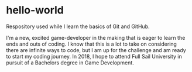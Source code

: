 # hello-world
Respository used while I learn the basics of Git and GitHub.


I'm a new, excited game-developer in the making that is eager to learn the ends
and outs of coding. I know that this is a lot to take on considering there are 
infinite ways to code, but I am up for the challenge and am ready to start my coding
journey. In 2018, I hope to attend Full Sail University in pursuit of a Bachelors degree
in Game Development.
